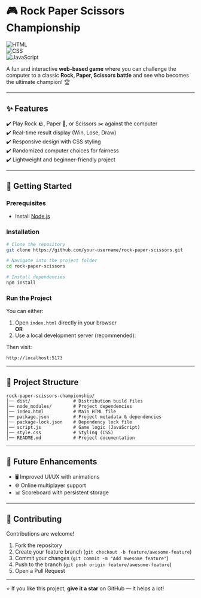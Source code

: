 # 🎮 Rock Paper Scissors Championship  

![HTML](https://img.shields.io/badge/html-5-orange)  
![CSS](https://img.shields.io/badge/css-3-blue)  
![JavaScript](https://img.shields.io/badge/javascript-ES6-yellow)  

A fun and interactive **web-based game** where you can challenge the computer to a classic **Rock, Paper, Scissors battle** and see who becomes the ultimate champion! 🏆  

---

## ✨ Features  
✔️ Play Rock 🪨, Paper 📄, or Scissors ✂️ against the computer  
✔️ Real-time result display (Win, Lose, Draw)  
✔️ Responsive design with CSS styling  
✔️ Randomized computer choices for fairness  
✔️ Lightweight and beginner-friendly project  

---

## 🚀 Getting Started  

### Prerequisites  
- Install [Node.js](https://nodejs.org/)  

### Installation  
```bash
# Clone the repository
git clone https://github.com/your-username/rock-paper-scissors.git  

# Navigate into the project folder
cd rock-paper-scissors  

# Install dependencies
npm install
```

### Run the Project  
You can either:  
1. Open `index.html` directly in your browser  
**OR**  
2. Use a local development server (recommended):  

Then visit:  
```
http://localhost:5173
```

---

## 📂 Project Structure  

```
rock-paper-scissors-championship/
│── dist/                # Distribution build files  
│── node_modules/        # Project dependencies  
│── index.html           # Main HTML file  
│── package.json         # Project metadata & dependencies  
│── package-lock.json    # Dependency lock file  
│── script.js            # Game logic (JavaScript)  
│── style.css            # Styling (CSS)  
│── README.md            # Project documentation  
```

---

## 🎯 Future Enhancements  
- 🖥 Improved UI/UX with animations  
- 🌐 Online multiplayer support  
- 📊 Scoreboard with persistent storage  

---

## 🤝 Contributing  
Contributions are welcome!  
1. Fork the repository  
2. Create your feature branch (`git checkout -b feature/awesome-feature`)  
3. Commit your changes (`git commit -m "Add awesome feature"`)  
4. Push to the branch (`git push origin feature/awesome-feature`)  
5. Open a Pull Request  

---


⭐ If you like this project, **give it a star** on GitHub — it helps a lot!  

